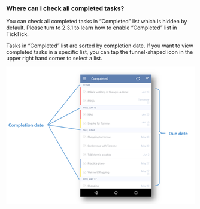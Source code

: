 ### Where can I check all completed tasks?
You can check all completed tasks in “Completed” list which is hidden by default. Please turn to 2.3.1 to learn how to enable “Completed” list in TickTick.

Tasks in “Completed” list are sorted by completion date. If you want to view completed tasks in a specific list, you can tap the funnel-shaped icon in the upper right hand corner to select a list.


![](../images/androidcompletedlist.png)